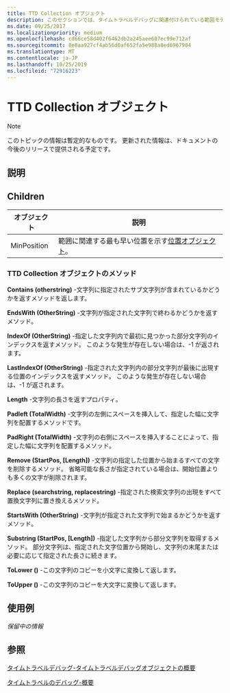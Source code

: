 ```yaml
---
title: TTD Collection オブジェクト
description: このセクションでは、タイムトラベルデバッグに関連付けられている範囲モデルオブジェクトについて説明します。
ms.date: 09/25/2017
ms.localizationpriority: medium
ms.openlocfilehash: cd66ce58d402f6462db2a245aee607ec99e712af
ms.sourcegitcommit: 8e8aa927cf4ab56d0af652fa5e988a8ed6967904
ms.translationtype: MT
ms.contentlocale: ja-JP
ms.lasthandoff: 10/25/2019
ms.locfileid: "72916223"
---
```

# <a name="ttd-collection-objects"></a>TTD Collection オブジェクト

> [!NOTE]
> このトピックの情報は暫定的なものです。 更新された情報は、ドキュメントの今後のリリースで提供される予定です。
>

## <a name="description"></a>説明

## <a name="children"></a>Children


| オブジェクト | 説明 |
| --- | --- |
| MinPosition | 範囲に関連する最も早い位置を示す[位置オブジェクト](time-travel-debugging-position-objects.md)。 |

### <a name="ttd-collection-object-methods"></a>TTD Collection オブジェクトのメソッド

**Contains (otherstring)** -文字列に指定されたサブ文字列が含まれているかどうかを返すメソッドを返します。

**EndsWith (OtherString)** -文字列が指定された文字列で終わるかどうかを返すメソッド。

**IndexOf (OtherString)** -指定した文字列内で最初に見つかった部分文字列のインデックスを返すメソッド。  このような発生が存在しない場合は、-1 が返されます。

**LastIndexOf (OtherString)** -指定された文字列内の部分文字列が最後に出現する位置のインデックスを返すメソッド。  このような発生が存在しない場合は、-1 が返されます。

**Length** -文字列の長さを返すプロパティ。

**Padleft (TotalWidth)** -文字列の左側にスペースを挿入して、指定した幅に文字列を配置するメソッドです。

**PadRight (TotalWidth)** -文字列の右側にスペースを挿入することによって、指定した幅に文字列を配置するメソッド。

**Remove (StartPos, [Length])** -文字列の指定した位置から始まるすべての文字を削除するメソッド。  省略可能な長さが指定されている場合は、開始位置よりも多くの文字が削除されます。

**Replace (searchstring, replacestring)** -指定された検索文字列の出現をすべて置換文字列に置き換えるメソッド。

**StartsWith (OtherString)** -文字列が指定された文字列で始まるかどうかを返すメソッド。

**Substring (StartPos, [Length])** -指定した文字列から部分文字列を取得するメソッド。  部分文字列は、指定された文字位置から開始し、文字列の末尾または必要に応じて指定された長さに続きます。

**ToLower ()** -この文字列のコピーを小文字に変換して返します。

**ToUpper ()** -この文字列のコピーを大文字に変換して返します。

## <a name="example-usage"></a>使用例

*保留中の情報*



## <a name="see-also"></a>参照

[タイムトラベルデバッグ-タイムトラベルデバッグオブジェクトの概要](time-travel-debugging-object-model.md)

[タイムトラベルのデバッグ-概要](time-travel-debugging-overview.md)
